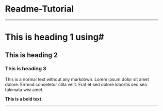# Readme-Tutorial
---
# This is heading 1 using#
## This is heading 2 ##
### This is heading 3 ###

This is a normal text without any markdown. Lorem ipsum dolor sit amet dolore. Eirmod consetetur clita velit. Erat et sed dolore lobortis sed sea takimata wisi amet. 

**This is a bold text.**

---
